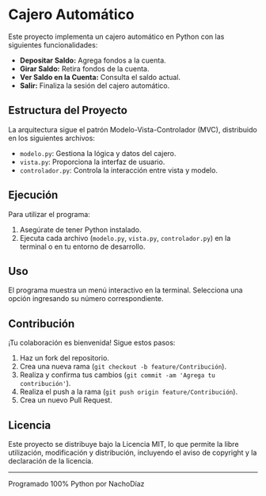# Cajero Automático

Este proyecto implementa un cajero automático en Python con las siguientes funcionalidades:

- **Depositar Saldo:** Agrega fondos a la cuenta.
- **Girar Saldo:** Retira fondos de la cuenta.
- **Ver Saldo en la Cuenta:** Consulta el saldo actual.
- **Salir:** Finaliza la sesión del cajero automático.

## Estructura del Proyecto

La arquitectura sigue el patrón Modelo-Vista-Controlador (MVC), distribuido en los siguientes archivos:

- `modelo.py`: Gestiona la lógica y datos del cajero.
- `vista.py`: Proporciona la interfaz de usuario.
- `controlador.py`: Controla la interacción entre vista y modelo.

## Ejecución

Para utilizar el programa:

1. Asegúrate de tener Python instalado.
2. Ejecuta cada archivo (`modelo.py`, `vista.py`, `controlador.py`) en la terminal o en tu entorno de desarrollo.

## Uso

El programa muestra un menú interactivo en la terminal. Selecciona una opción ingresando su número correspondiente.

## Contribución

¡Tu colaboración es bienvenida! Sigue estos pasos:

1. Haz un fork del repositorio.
2. Crea una nueva rama (`git checkout -b feature/Contribución`).
3. Realiza y confirma tus cambios (`git commit -am 'Agrega tu contribución'`).
4. Realiza el push a la rama (`git push origin feature/Contribución`).
5. Crea un nuevo Pull Request.

## Licencia

Este proyecto se distribuye bajo la Licencia MIT, lo que permite la libre utilización, modificación y distribución, incluyendo el aviso de copyright y la declaración de la licencia.

---

Programado 100% Python por NachoDíaz